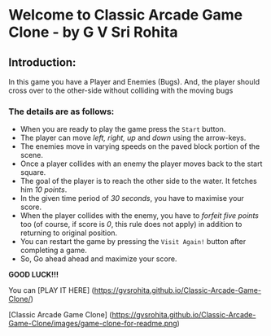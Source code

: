 Welcome to Classic Arcade Game Clone - by G V Sri Rohita
========================================================

## Introduction:
In this game you have a Player and Enemies (Bugs). And, the player should cross over to the other-side without colliding with the moving bugs

### The details are as follows:

- When you are ready to play the game press the `Start` button.
- The player can move *left, right, up* and *down* using the arrow-keys.
- The enemies move in varying speeds on the paved block portion of the scene.
- Once a player collides with an enemy the player moves back to the start square.
- The goal of the player is to reach the other side to the water. It fetches him _10 points_. 
- In the given time period of *30 seconds*, you have to maximise your score.
- When the player collides with the enemy, you have to _forfeit five points_ too (of course, if score is _0_, this rule does not apply) in addition to returning to original position.
- You can restart the game by pressing the `Visit Again!` button after completing a game.
- So, Go ahead ahead and maximize your score.

**GOOD LUCK!!!**

You can [PLAY IT HERE] (https://gvsrohita.github.io/Classic-Arcade-Game-Clone/)

[Classic Arcade Game Clone] (https://gvsrohita.github.io/Classic-Arcade-Game-Clone/images/game-clone-for-readme.png)
